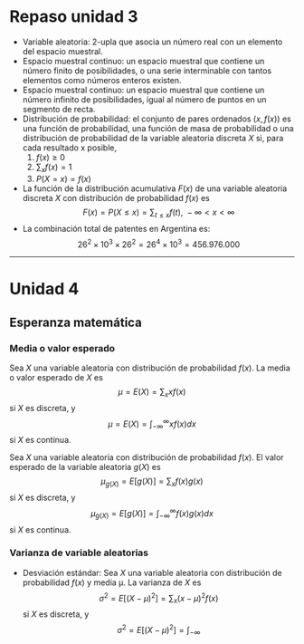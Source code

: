 # Repaso unidad 3
- Variable aleatoria: $2$-upla que asocia un número real con un elemento del espacio muestral.
- Espacio muestral continuo: un espacio muestral que contiene un número finito de posibilidades, o una serie interminable con tantos elementos como números enteros existen.
- Espacio muestral continuo: un espacio muestral que contiene un número infinito de posibilidades, igual al número de puntos en un segmento de recta.
- Distribución de probabilidad: el conjunto de pares ordenados $(x, f (x))$ es una función de probabilidad, una función de masa de probabilidad o una distribución de probabilidad de la variable aleatoria discreta $X$ si, para cada resultado x posible,
	1. $f(x)\geqslant 0$
	2. $\sum_{x}f(x)=1$
	3. $P(X=x)=f(x)$
- La función de la distribución acumulativa $F(x)$ de una variable aleatoria discreta $X$ con distribución de probabilidad $f(x)$ es 
	$$F(x)=P(X\leqslant x)=\sum_{t\leqslant x}f(t),\ -\infty <x<\infty$$
- La combinación total de patentes en Argentina es:
	$$26^2\times10^3\times26^2=26^4\times10^3=456.976.000$$
---
# Unidad 4
## Esperanza matemática
### Media o valor esperado
Sea $X$ una variable aleatoria con distribución de probabilidad $f(x)$. La media o valor esperado de $X$ es
$$\mu=E(X)=\sum_{x}xf(x)$$
si $X$ es discreta, y
$$\mu=E(X)=\int_{-\infty}^\infty xf(x)dx$$
si $X$ es continua.

Sea $X$ una variable aleatoria con distribución de probabilidad $f(x)$. El valor esperado de la variable aleatoria $g(X)$ es
$$\mu_{g(X)}=E[g(X)]=\sum_{x}f(x)g(x)$$
si $X$ es discreta, y
$$\mu_{g(X)}=E[g(X)]=\int_{-\infty}^\infty f(x)g(x)dx$$
si $X$ es continua.
### Varianza de variable aleatorias
- Desviación estándar: Sea $X$ una variable aleatoria con distribución de probabilidad $f(x)$ y media μ. La varianza de $X$ es
	$$\sigma^2=E[(X-\mu)^2]=\sum_{x}(x-\mu)^2f(x)$$
	si $X$ es discreta, y
	$$\sigma^2=E[(X-\mu)^2]=\int_{-\infty}$$